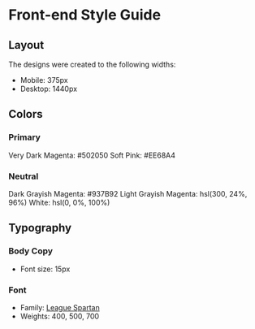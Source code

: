 # Front-end Style Guide

## Layout

The designs were created to the following widths:

- Mobile: 375px
- Desktop: 1440px

## Colors

### Primary

Very Dark Magenta: #502050
Soft Pink: #EE68A4

### Neutral

Dark Grayish Magenta: #937B92
Light Grayish Magenta: hsl(300, 24%, 96%)
White: hsl(0, 0%, 100%)

## Typography

### Body Copy

- Font size: 15px

### Font

- Family: [League Spartan](https://fonts.google.com/specimen/League+Spartan)
- Weights: 400, 500, 700
